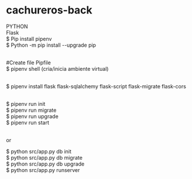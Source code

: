 # cachureros-back


PYTHON<br />
Flask<br />
$ Pip install pipenv<br />
$ Python -m pip install --upgrade pip<br /><br />

#Create file Pipfile<br />
$ pipenv shell   (cria/inicia ambiente virtual)<br /><br />

$ pipenv install flask flask-sqlalchemy flask-script flask-migrate flask-cors<br /><br />

$ pipenv run init<br />
$ pipenv run migrate<br />
$ pipenv run upgrade<br />
$ pipenv run start<br /><br>

or<br/>

$ python src/app.py db init<br />
$ python src/app.py db migrate<br />
$ python src/app.py db upgrade<br />
$ python src/app.py runserver<br />
